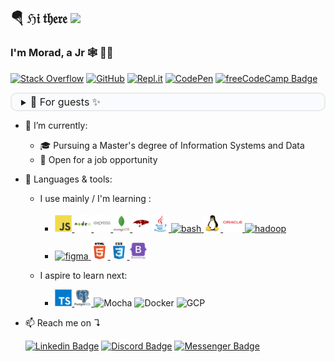 ## 🪂 ℌ𝔦 𝔱𝔥𝔢𝔯𝔢 <img src="https://github.com/TheDudeThatCode/TheDudeThatCode/blob/master/Assets/Hi.gif" width="30px">
### I'm Morad, a Jr 🕸 👨‍💻   
[![Stack Overflow](https://img.shields.io/badge/-Stackoverflow-FE7A16?style=flat&logo=stack-overflow&logoColor=white)](https://stackoverflow.com/users/14492178/mourad-sidhoumi?tab=topactivity "Stack Overflow") [![GitHub](https://img.shields.io/badge/Pages-%23121011.svg?style=flat&logo=github&logoColor=white)](https://github.com/mouradsidhoumi/mouradsidhoumi.github.io/ "Github Pages") [![Repl.it](https://img.shields.io/badge/Repl.it-%230D101E.svg?style=flat&logo=replit&logoColor=white)](https://replit.com/@MouradSidhoumi "Replit") [![CodePen](https://img.shields.io/badge/Codepen-000000?style=flat&logo=codepen&logoColor=white)](https://codepen.io/mouradsidhoumi "Codepen") [![freeCodeCamp Badge](https://img.shields.io/badge/-freeCodeCamp-0a0a23?style=flat&logo=freeCodeCamp&logoColor=white)](https://www.freecodecamp.org/mouradsidhoumi "freeCodeCamp")  
<details style="background-color:#FAFBFC;padding:3px 15px; border: solid 2px #E8EAEC;border-radius: 10px">
<summary><span style="font-size:16px;background-color:#FAFBFC">🎁 For guests ✨</span></summary>
  
  ##### Dev Joke:
  ![Jokes Card](https://readme-jokes.vercel.app/api?bgColor=%23fff&borderColor=%2380BC00&codeColor=%23EF7F1B&qColor=%230071CE&aColor=%2315B012&textColor=%23009746)
  
  ##### Meme :trollface: :
  
  <img src='https://random-memer.herokuapp.com/' title="Meme" title="Please refresh the page if the meme doesn't show up.">  
  
  (sorry if the meme is offencing, it is pulled randomly from an external source)
  
  ##### Quote:
  [![Readme Quotes](https://quotes-github-readme.vercel.app/api)](https://github.com/piyushsuthar/github-readme-quotes) 

  
  ---
</details>

- 🌱 I’m currently:
  - 🎓 Pursuing a Master's degree of Information Systems and Data 
  - 🔭 Open for a job opportunity

- 🧰 Languages & tools:
  - I use mainly / I'm learning :
    - <a title="JavaScript" href="https://developer.mozilla.org/en-US/docs/Web/JavaScript" target="_blank"> <img src="https://raw.githubusercontent.com/devicons/devicon/master/icons/javascript/javascript-original.svg" alt="javascript" width="27" height="27"/> </a> <a href="https://nodejs.org" target="_blank"> <img src="https://raw.githubusercontent.com/devicons/devicon/master/icons/nodejs/nodejs-original-wordmark.svg" title="nodejs" width="27" height="27"/> </a> <a href="https://expressjs.com" target="_blank"> <img src="https://raw.githubusercontent.com/devicons/devicon/master/icons/express/express-original-wordmark.svg" title="Express" width="27" height="27"/> </a> <a href="https://www.mongodb.com/" target="_blank"> <img src="https://raw.githubusercontent.com/devicons/devicon/master/icons/mongodb/mongodb-original-wordmark.svg" title="Mongodb" width="27" height="27"/> </a> <img src="https://raw.githubusercontent.com/github/explore/80688e429a7d4ef2fca1e82350fe8e3517d3494d/topics/mongoose/mongoose.png" width="27" height="30" class="d-block rounded-1 mr-3 flex-shrink-0" alt="mongoose" title="mongoose"> <a title="Java" href="https://www.java.com" target="_blank"> <img src="https://raw.githubusercontent.com/devicons/devicon/master/icons/java/java-original.svg" alt="java" width="27" height="27"/> </a> <a title="Bash" href="https://www.gnu.org/software/bash/" target="_blank"> <img src="https://www.vectorlogo.zone/logos/gnu_bash/gnu_bash-icon.svg" alt="bash" width="27" height="27"/> </a> <a title="Linux" href="https://www.linux.org/" target="_blank"> <img src="https://raw.githubusercontent.com/devicons/devicon/master/icons/linux/linux-original.svg" alt="linux" width="27" height="27"/> </a> <a href="https://www.oracle.com/" target="_blank" title="Oracle">  <img src="https://raw.githubusercontent.com/devicons/devicon/master/icons/oracle/oracle-original.svg" alt="oracle" width="31" height="31"/> <a title="Hadoop" href="https://hadoop.apache.org/" target="_blank"> <img src="https://www.vectorlogo.zone/logos/apache_hadoop/apache_hadoop-icon.svg" alt="hadoop" width="27" height="27"/> </a>  

    - <a title="Figma" href="https://www.figma.com/" target="_blank"> <img src="https://www.vectorlogo.zone/logos/figma/figma-icon.svg" alt="figma" width="27" height="27"/> </a> <a title="HTML5" href="https://www.w3.org/html/" target="_blank"> <img src="https://raw.githubusercontent.com/devicons/devicon/master/icons/html5/html5-original-wordmark.svg" alt="html5" width="27" height="27"/> </a> <a title="CSS3" href="https://www.w3schools.com/css/" target="_blank"> <img src="https://raw.githubusercontent.com/devicons/devicon/master/icons/css3/css3-original-wordmark.svg" alt="css3" width="27" height="27"/> </a> <a title="Bootstrap" href="https://getbootstrap.com" target="_blank"> <img src="https://raw.githubusercontent.com/devicons/devicon/master/icons/bootstrap/bootstrap-plain-wordmark.svg" alt="bootstrap" width="27" height="27"/> </a> 


  - I aspire to learn next:
    - <a href="https://www.typescriptlang.org/" target="_blank"> <img src="https://raw.githubusercontent.com/devicons/devicon/master/icons/typescript/typescript-original.svg" title="TypeScript" width="27" height="27"/> </a> </a> <a href="https://www.postgresql.org" target="_blank"> <img src="https://raw.githubusercontent.com/devicons/devicon/master/icons/postgresql/postgresql-original-wordmark.svg" title="Postgresql" width="27" height="27"/> </a> <img src="https://avatars.githubusercontent.com/u/8770005?s=200&v=4" title="Mocha" height="30" /> <a> <img src="https://profilinator.rishav.dev/skills-assets/docker-original-wordmark.svg" title="Docker" height="27" />  </a>  <img src="https://profilinator.rishav.dev/skills-assets/google_cloud-icon.svg" title="GCP" height="27" />   
  
- 📫 Reach me on ↴  

  [![Linkedin Badge](https://img.shields.io/badge/-LinkedIn-0072b1?style=flat&logo=Linkedin&logoColor=white)](https://www.linkedin.com/in/mouradsidhoumi/ "Connect via LinkedIn") [![Discord Badge](https://img.shields.io/badge/-Discord-7289DA?style=flat&logo=Discord&logoColor=white)](https://discordapp.com/users/187966293448720384/ "Connect via Discord") [![Messenger Badge](https://img.shields.io/badge/-Messenger-0078FF?style=flat&logo=Messenger&logoColor=white)](https://m.me/noxlord "Connect via Messenger")
<!--

  - 📝 Preparing for the 
  - 🍿  Doing freeCodeCamp projects on free time 

<a href="https://www.scala-lang.org" target="_blank"> <img src="https://raw.githubusercontent.com/devicons/devicon/master/icons/scala/scala-original.svg" title="Scala" width="27" height="27"/> </a>
<a href="https://spring.io/" target="_blank"> <img src="https://www.vectorlogo.zone/logos/springio/springio-icon.svg" title="Spring" width="27" height="27"/> </a>
<img src="https://raw.githubusercontent.com/github/explore/80688e429a7d4ef2fca1e82350fe8e3517d3494d/topics/angular/angular.png" alt="Angular" width="30" height="30"/>
<img src="https://profilinator.rishav.dev/skills-assets/prisma.png" title="Prisma" height="27" /> 
<img src="https://raw.githubusercontent.com/github/explore/eaef8552d8b082ffafe2bfc8a5023d47da904aac/topics/azure/azure.png " title="Azure" height="27" />

[![Email Badge](https://img.shields.io/badge/-Email-3399FF?style=flat&logo=Gmail&logoColor=white)](mailto: "Connect via Email")

- Or find me in ↴

<details>
<summary><span style="font-size:15px">Or find me in ↴</span></summary>

[![Twitter Badge](https://img.shields.io/badge/-Twitter-1DA1F2?style=flat&logo=Twitter&logoColor=white)](https://codepen.io/mouradsidhoumi "Twitter")  [![Codepen Badge](https://img.shields.io/badge/-CodePen-1E1F26?style=flat&logo=CodePen&logoColor=white)](https://codepen.io/mouradsidhoumi "CodePen") [![Tumblr Badge](https://img.shields.io/badge/-Tumblr-36465D?style=flat&logo=Tumblr&logoColor=white)](https://codepen.io/mouradsidhoumi "CodePen")

</details>

**mouradsidhoumi/mouradsidhoumi** is a ✨ _special_ ✨ repository because its `README.md` (this file) appears on your GitHub profile.

Here are some ideas to get you started:
- 🔭 I’m currently working on ...
- 🌱 I’m currently learning ...
- 👯 I’m looking to collaborate on ...
- 🤔 I’m looking for help with ...
- 💬 Ask me about ...
- 📫 How to reach me: ...
- 😄 Pronouns: ...
- ⚡ Fun fact: ...
-->
